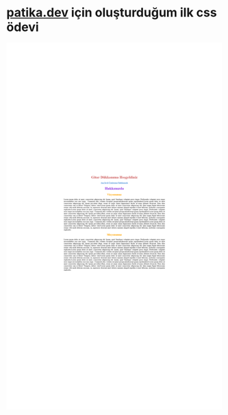 # [patika.dev](patika.dev) için oluşturduğum ilk css ödevi 
![](https://github.com/alpdevelop/kodcss1/blob/325ad9a8bc952f4d963f4c9c81a523ae29989f07/images.gif)

